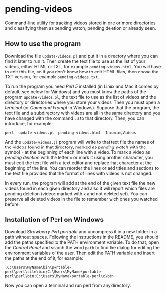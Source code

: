 pending-videos
==============

Command-line utility for tracking videos stored in one or more directories and classifying them as pending watch, pending deletion or already seen.

How to use the program
----------------------

Download the file `update-videos.pl` and put it in a directory where you can find it later to run it. Then create the text file to use as the list of your videos, either HTML or TXT, for example `pending-videos.html`. You will have to edit this file, so if you don't know how to edit HTML files, then chose the TXT version, for example `pending-videos.txt`.

To run the program you need *Perl 5* installed (in Linux and Mac it comes by default, see below for Windows) and you must know the paths of the program `update-videos.pl`, the text file to use as the list of videos and the directory or directories where you store your videos. Then you must open a *terminal* (or *Command Prompt* in Windows). Suppose that the program, the text file and a subdirectory with videos are all in the same directory and you have changed with the command `cd` to that directory. Then, you can introduce, for example:

    perl  update-videos.pl  pending-videos.html  IncomingVideos

And the `update-videos.pl` program will write to that text file the names of the videos found in that directory, marked as *pending watch* with the symbol `-` at the beginning of each line with a video. To mark a video as *pending deletion* with the letter `x` or mark it using another character, you must edit the text file with a text editor and replace that character at the beginning of the line. You can reorder the lines or add titles and sections to the text file provided that the format of lines with videos is not changed.

In every run, the program will add at the end of the given text file the new videos found in each given directory and also it will report which files are pending deletion (videos marked with `x` and not deleted yet). You can preserve all deleted videos in the file to remember wich ones you watched before.

Installation of Perl on Windows
-------------------------------

Download *Strawberry Perl portable* and uncompress it in a new folder in a path without spaces.
Following the instructions in the README, you should add the paths specified to the PATH environment variable.
To do that, open the *Control Panel* and search the word `path` to find the dialog for editing the
environment variables of the user. Then edit the PATH variable and insert the paths at the end of it, for example:

    ;C:\Users\MyName\bin\portable-perl\perl\site\bin;C:\Users\MyName\portable-perl\perl\bin;C:\Users\MyName\portable-perl\c\bin

Now you can open a terminal and run perl from any directory.


